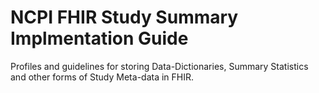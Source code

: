 # NCPI FHIR Study Summary Implmentation Guide
Profiles and guidelines for storing Data-Dictionaries, Summary Statistics and other forms of Study Meta-data in FHIR. 

